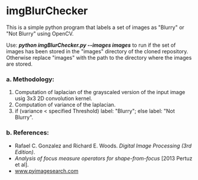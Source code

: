 # imgBlurChecker

This is a simple python program that labels a set of images as "Blurry" or "Not Blurry" using OpenCV. 

Use: **_python imgBlurChecker.py --images images_** to run if the set of images has been stored in the "images" directory of the cloned repository. Otherwise replace "images" with the path to the directory where the images are stored.    


### a. Methodology:

1. Computation of laplacian of the grayscaled version of the input image usig 3x3 2D convolution kernel.
2. Computation of variance of the laplacian.
3. if (variance < specified Threshold) label: "Blurry"; else label: "Not Blurry". 

### b. References:

- Rafael C. Gonzalez and Richard E. Woods. *Digital Image Processing (3rd Edition)*.
- *Analysis of focus measure operators for shape-from-focus* [2013 Pertuz et al].
- www.pyimagesearch.com 